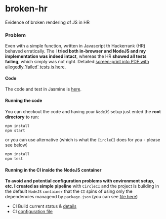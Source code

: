 # broken-hr
Evidence of broken rendering of JS in HR

### Problem

Even with a simple function, written in Javascript th Hackerrank (HR) behaved erratically. The I **tried both in-browser and NodeJS and my implementation was indeed intact**, whereas the HR **showed all tests failing**, which simply was not right. Detailed [screen-print into PDF with allegedly 'failed' tests is here](docs/hackerrank-javascript-error.pdf).

#### Code

The code and test in Jasmine is [here](tests/specs/oddnumbers_spec.js).

#### Running the code

You can checkout the code and having your `NodeJS` setup just ented the **root directory** to run:

```bash
npm install
npm start
```
or you can use alternative (which is what the `CircleCI` does for you - please see below)

```bash
npm install
npm test
```
#### Running in the CI inside the NodeJS container

**To avoid and potential configuration problems with environment setup, etc. I created as simple pipeline** with `CircleCI` and the project is building in the default `NodeJS` `container` that the `CI` spins of using only the dependencies managend by `package.json` (you can see [file here](package.json))

* CI Build current status & [details](https://circleci.com/gh/codebloke/broken-hr)
* CI [configuration file](.circleci/config.yml)
